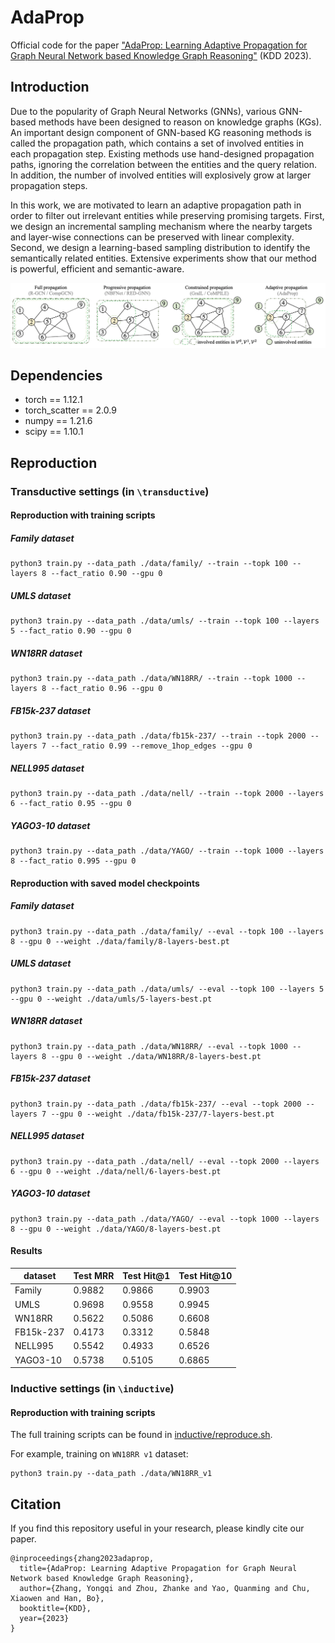 # AdaProp
Official code for the paper ["AdaProp: Learning Adaptive Propagation for Graph Neural Network based Knowledge Graph Reasoning"](https://arxiv.org/pdf/2205.15319.pdf) (KDD 2023).



## Introduction

Due to the popularity of Graph Neural Networks (GNNs), various GNN-based methods have been designed to reason on knowledge graphs (KGs). An important design component of GNN-based KG reasoning methods is called the propagation path, which contains a set of involved entities in each propagation step. Existing methods use hand-designed propagation paths, ignoring the correlation between the entities and the query relation. In addition, the number of involved entities will explosively grow at larger propagation steps.

In this work, we are motivated to learn an adaptive propagation path in order to filter out irrelevant entities while preserving promising targets. First, we design an incremental sampling mechanism where the nearby targets and layer-wise connections can be preserved with linear complexity. Second, we design a learning-based sampling distribution to identify the semantically related entities. Extensive experiments show that our method is powerful, efficient and semantic-aware.

<img src="./AdaProp.png" alt="KGTuner" style="zoom: 100%;" />



## Dependencies

- torch == 1.12.1
- torch_scatter == 2.0.9
- numpy == 1.21.6
- scipy == 1.10.1



## Reproduction

### Transductive settings (in `\transductive`)

#### Reproduction with training scripts

##### Family dataset

```
python3 train.py --data_path ./data/family/ --train --topk 100 --layers 8 --fact_ratio 0.90 --gpu 0
```

##### UMLS dataset
```
python3 train.py --data_path ./data/umls/ --train --topk 100 --layers 5 --fact_ratio 0.90 --gpu 0
```

##### WN18RR dataset
```
python3 train.py --data_path ./data/WN18RR/ --train --topk 1000 --layers 8 --fact_ratio 0.96 --gpu 0
```

##### FB15k-237 dataset
```
python3 train.py --data_path ./data/fb15k-237/ --train --topk 2000 --layers 7 --fact_ratio 0.99 --remove_1hop_edges --gpu 0
```

##### NELL995 dataset
```
python3 train.py --data_path ./data/nell/ --train --topk 2000 --layers 6 --fact_ratio 0.95 --gpu 0
```

##### YAGO3-10 dataset
```
python3 train.py --data_path ./data/YAGO/ --train --topk 1000 --layers 8 --fact_ratio 0.995 --gpu 0
```


#### Reproduction with saved model checkpoints

##### Family dataset

```
python3 train.py --data_path ./data/family/ --eval --topk 100 --layers 8 --gpu 0 --weight ./data/family/8-layers-best.pt
```

##### UMLS dataset

```
python3 train.py --data_path ./data/umls/ --eval --topk 100 --layers 5 --gpu 0 --weight ./data/umls/5-layers-best.pt
```

##### WN18RR dataset

```
python3 train.py --data_path ./data/WN18RR/ --eval --topk 1000 --layers 8 --gpu 0 --weight ./data/WN18RR/8-layers-best.pt
```

##### FB15k-237 dataset

```
python3 train.py --data_path ./data/fb15k-237/ --eval --topk 2000 --layers 7 --gpu 0 --weight ./data/fb15k-237/7-layers-best.pt
```

##### NELL995 dataset

```
python3 train.py --data_path ./data/nell/ --eval --topk 2000 --layers 6 --gpu 0 --weight ./data/nell/6-layers-best.pt
```

##### YAGO3-10 dataset

```
python3 train.py --data_path ./data/YAGO/ --eval --topk 1000 --layers 8 --gpu 0 --weight ./data/YAGO/8-layers-best.pt
```

#### Results

| dataset  | Test MRR | Test Hit@1 | Test Hit@10 |
| -------- | -------- | ---------- | ----------- |
| Family   | 0.9882   | 0.9866     | 0.9903      |
| UMLS     | 0.9698   | 0.9558     | 0.9945      |
| WN18RR   | 0.5622   | 0.5086     | 0.6608      |
| FB15k-237| 0.4173   | 0.3312     | 0.5848      |
| NELL995  | 0.5542   | 0.4933     | 0.6526      |
| YAGO3-10 | 0.5738   | 0.5105     | 0.6865      |



### Inductive settings (in `\inductive`)

#### Reproduction with training scripts

The full training scripts can be found in [inductive/reproduce.sh](https://github.com/LARS-research/AdaProp/blob/main/inductive/reproduce.sh).

For example, training on `WN18RR v1` dataset:

```
python3 train.py --data_path ./data/WN18RR_v1
```



## Citation

If you find this repository useful in your research, please kindly cite our paper.

```
@inproceedings{zhang2023adaprop,
  title={AdaProp: Learning Adaptive Propagation for Graph Neural Network based Knowledge Graph Reasoning},
  author={Zhang, Yongqi and Zhou, Zhanke and Yao, Quanming and Chu, Xiaowen and Han, Bo},
  booktitle={KDD},
  year={2023}
}
```
